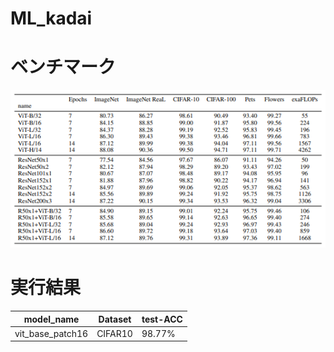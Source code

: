 # ML_kadai

# ベンチマーク
![result](https://github.com/KotaShimomura/ML_kadai/blob/main/result.png)

# 実行結果  
|  model_name  |  Dataset  |  test-ACC  |
| ---- | ---- | ---- |
|  vit_base_patch16  |  CIFAR10  |  98.77%  |
